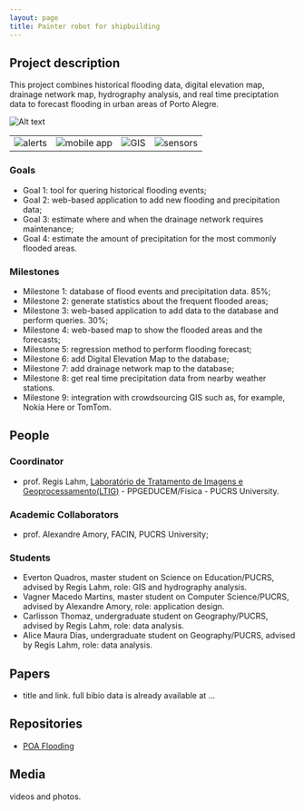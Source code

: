 ```yaml
---
layout: page
title: Painter robot for shipbuilding
---
```


## Project description

This project combines historical flooding data, digital elevation map, drainage network map, hydrography analysis, and real time preciptation data to forecast flooding in urban areas of Porto Alegre.

![Alt text](./proj1.jpg?raw=true "Project diagram")

| | | | |
| --- | --- | --- | --- |
| ![alerts](../images/alert.png "generates alerts") |  ![mobile app](../images/mob-app.png "mobile app") | ![GIS](../images/geo.png "GIS app")  | ![sensors](../images/sensor.png "sensors") |


### Goals

 - Goal 1: tool for quering historical flooding events;
 - Goal 2: web-based application to add new flooding and precipitation data;
 - Goal 3: estimate where and when the drainage network requires maintenance;
 - Goal 4: estimate the amount of precipitation for the most commonly flooded areas.

### Milestones

 - Milestone 1: database of flood events and precipitation data. 85%;
 - Milestone 2: generate statistics about the frequent flooded areas;
 - Milestone 3: web-based application to add data to the database and perform queries. 30%;
 - Milestone 4: web-based map to show the flooded areas and the forecasts;
 - Milestone 5: regression method to perform flooding forecast;
 - Milestone 6: add Digital Elevation Map to the database;
 - Milestone 7: add drainage network map to the database;
 - Milestone 8: get real time precipitation data from nearby weather stations.
 - Milestone 9: integration with crowdsourcing GIS such as, for example, Nokia Here or TomTom.

## People


### Coordinator

 - prof. Regis Lahm, [Laboratório de Tratamento de Imagens e Geoprocessamento(LTIG)](http://www.pucrs.br/ffch/lab-geo/) - PPGEDUCEM/Física - PUCRS University.

### Academic Collaborators

 - prof. Alexandre Amory, FACIN, PUCRS University;

### Students

 - Everton Quadros, master student on Science on Education/PUCRS, advised by Regis Lahm, role: GIS and hydrography analysis.
 - Vagner Macedo Martins, master student on Computer Science/PUCRS, advised by Alexandre Amory, role: application design.
 - Carlisson Thomaz, undergraduate student on Geography/PUCRS, advised by Regis Lahm, role: data analysis.
 - Alice Maura Dias, undergraduate student on Geography/PUCRS, advised by Regis Lahm, role: data analysis.
 

## Papers

 - title and link. full bibio data is already available at ...

## Repositories

 - [POA Flooding](https://github.com/disaster-robotics-proalertas/poa-flooding)

## Media 

videos and photos.

